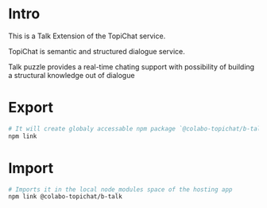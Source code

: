 # Intro

This is a Talk Extension of the TopiChat service.

TopiChat is semantic and structured dialogue service.

Talk puzzle provides a real-time chating support with possibility of building a structural knowledge out of dialogue

# Export

```sh
# It will create globaly accessable npm package `@colabo-topichat/b-talk`
npm link
```

# Import

```sh
# Imports it in the local node_modules space of the hosting app
npm link @colabo-topichat/b-talk
```